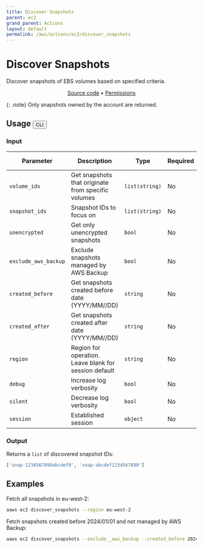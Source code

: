 ```yaml
---
title: Discover Snapshots
parent: ec2
grand_parent: Actions
layout: default
permalink: /aws/actions/ec2/discover_snapshots
---
```


# Discover Snapshots

Discover snapshots of EBS volumes based on specified criteria.

<p align="center">
   <a href="https://github.com/avtomat-hub/avtomat-aws/tree/main/avtomat_aws/ec2/discover_snapshots.py">Source code</a> •
   <a href="/aws/permissions/ec2/discover_snapshots">Permissions</a>
</p>

{: .note}
Only snapshots owned by the account are returned.

## Usage <button id="toggleButton" class="btn fs-3" onclick="toggleTables()">CLI</button>

### Input

| Parameter            | Description                                           | Type           | Required | Default Value   |
|----------------------|-------------------------------------------------------|----------------|----------|-----------------|
| `volume_ids`         | Get snapshots that originate from specific volumes    | `list(string)` | No       | All volumes     |
| `snapshot_ids`       | Snapshot IDs to focus on                              | `list(string)` | No       | All snapshots   |
| `unencrypted`        | Get only unencrypted snapshots                        | `bool`         | No       | False           |
| `exclude_aws_backup` | Exclude snapshots managed by AWS Backup               | `bool`         | No       | False           |
| `created_before`     | Get snapshots created before date (YYYY/MM//DD)       | `string`       | No       | None            |
| `created_after`      | Get snapshots created after date (YYYY/MM//DD)        | `string`       | No       | None            |
| `region`             | Region for operation. Leave blank for session default | `string`       | No       | Session Default |
| `debug`              | Increase log verbosity                                | `bool`         | No       | False           |
| `silent`             | Decrease log verbosity                                | `bool`         | No       | False           |
| `session`            | Established session                                   | `object`       | No       | None            |

### Output

Returns a `list` of discovered snapshot IDs:

```python
['snap-1234567890abcdef0', 'snap-abcdef1234567890']
```

<div markdown="1" id="cli" style="display: block;">

## Examples

Fetch all snapshots in eu-west-2:

```bash
aaws ec2 discover_snapshots --region eu-west-2
```

Fetch snapshots created before 2024/01/01 and not managed by AWS Backup:

```bash
aaws ec2 discover_snapshots --exclude__aws_backup --created_before 2024/01/01
```

</div>

<div markdown="1" id="prog" style="display: none;">

## Examples

Fetch all snapshots in eu-west-2:

```python
from avtomat_aws import ec2

response = ec2.discover_snapshots(region="eu-west-2")
```

Fetch snapshots created before 2024/01/01 and not managed by AWS Backup:

```python
from avtomat_aws import ec2

response = ec2.discover_snapshots(exclude_aws_backup=True,
                                  created_before="2024/01/01")
```

</div>

<script>
  function toggleTables() {
    var cli = document.getElementById("cli");
    var prog = document.getElementById("prog");
    var toggleButton = document.getElementById("toggleButton");
    if (cli.style.display === "none") {
      cli.style.display = "block";
      prog.style.display = "none";
      toggleButton.innerHTML = "CLI";
    } else {
      cli.style.display = "none";
      prog.style.display = "block";
      toggleButton.innerHTML = "Programmatic";
    }
  }
</script>
